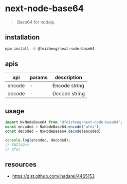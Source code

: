 # next-node-base64
> Base64 for nodejs.

## installation
```bash
npm install -S @feizheng/next-node-base64
```

## apis
| api    | params | description   |
| ------ | ------ | ------------- |
| encode | -      | Encode string |
| decode | -      | Decode string |

## usage
```js
import NxNodeBase64 from '@feizheng/next-node-base64';
const encoded = NxNodeBase64.encode('afei');
const decoded = NxNodeBase64.decode(encoded);

console.log(encoded, decoded);
// YWZlaQ== 
// afei
```

## resources
- https://gist.github.com/inadarei/4465153
